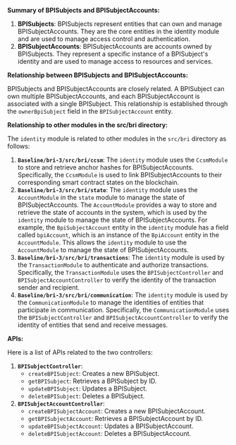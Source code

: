 **Summary of BPISubjects and BPISubjectAccounts:**

1. **BPISubjects**: BPISubjects represent entities that can own and manage BPISubjectAccounts. They are the core entities in the identity module and are used to manage access control and authentication.
2. **BPISubjectAccounts**: BPISubjectAccounts are accounts owned by BPISubjects. They represent a specific instance of a BPISubject's identity and are used to manage access to resources and services.

**Relationship between BPISubjects and BPISubjectAccounts:**

BPISubjects and BPISubjectAccounts are closely related. A BPISubject can own multiple BPISubjectAccounts, and each BPISubjectAccount is associated with a single BPISubject. This relationship is established through the `ownerBpiSubject` field in the `BPISubjectAccount` entity.

**Relationship to other modules in the src/bri directory:**

The `identity` module is related to other modules in the `src/bri` directory as follows:

1. **`Baseline/bri-3/src/bri/ccsm`**: The `identity` module uses the `CcsmModule` to store and retrieve anchor hashes for BPISubjectAccounts. Specifically, the `CcsmModule` is used to link BPISubjectAccounts to their corresponding smart contract states on the blockchain.
2. **`Baseline/bri-3/src/bri/state`**: The `identity` module uses the `AccountModule` in the `state` module to manage the state of BPISubjectAccounts. The `AccountModule` provides a way to store and retrieve the state of accounts in the system, which is used by the `identity` module to manage the state of BPISubjectAccounts. For example, the `BpiSubjectAccount` entity in the `identity` module has a field called `bpiAccount`, which is an instance of the `BpiAccount` entity in the `AccountModule`. This allows the `identity` module to use the `AccountModule` to manage the state of BPISubjectAccounts.
3. **`Baseline/bri-3/src/bri/transactions`**: The `identity` module is used by the `TransactionModule` to authenticate and authorize transactions. Specifically, the `TransactionModule` uses the `BPISubjectController` and `BPISubjectAccountController` to verify the identity of the transaction sender and recipient.
4. **`Baseline/bri-3/src/bri/communication`**: The `identity` module is used by the `CommunicationModule` to manage the identities of entities that participate in communication. Specifically, the `CommunicationModule` uses the `BPISubjectController` and `BPISubjectAccountController` to verify the identity of entities that send and receive messages.

**APIs:**

Here is a list of APIs related to the two controllers:

1. **`BPISubjectController`**:
   - `createBPISubject`: Creates a new BPISubject.
   - `getBPISubject`: Retrieves a BPISubject by ID.
   - `updateBPISubject`: Updates a BPISubject.
   - `deleteBPISubject`: Deletes a BPISubject.
2. **`BPISubjectAccountController`**:
   - `createBPISubjectAccount`: Creates a new BPISubjectAccount.
   - `getBPISubjectAccount`: Retrieves a BPISubjectAccount by ID.
   - `updateBPISubjectAccount`: Updates a BPISubjectAccount.
   - `deleteBPISubjectAccount`: Deletes a BPISubjectAccount.
